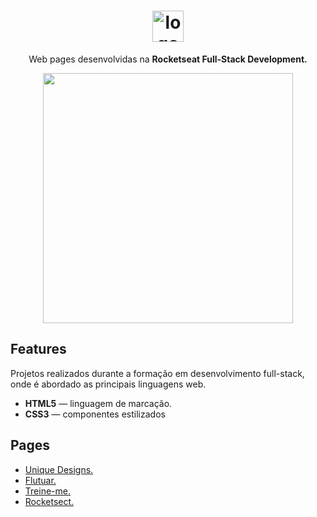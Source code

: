 
<h1 align="center"> <img src="https://github.com/alvesvn/rocketseat-static/assets/96539606/8a518121-4f14-4b0a-8c17-656ab27e256e" alt="logo-repositorio" height="50" widht="50" /></h1> 
<p align="center">Web pages desenvolvidas na <b>Rocketseat Full-Stack Development.</b></p>
<p align="center"><img src="https://github.com/alvesvn/rocketseat-static/assets/96539606/8edeef69-ce6b-4ce4-9668-90dc8a0f612b" height="400" widht="400"></p>



## Features
Projetos realizados durante a formação em desenvolvimento full-stack, onde é abordado as principais linguagens web.
-  <b>HTML5</b> — linguagem de marcação. 
-  <b>CSS3</b> — componentes estilizados



## Pages
- <a href="https://unique-designs-five.vercel.app/" target="_blank">Unique Designs.</a>
- <a href="https://projeto-flutuar.vercel.app/">Flutuar.</a>
- <a href="https://treineme-six.vercel.app/">Treine-me.</a>
- <a href="https://rocketseat-static.vercel.app/">Rocketsect.</a>


